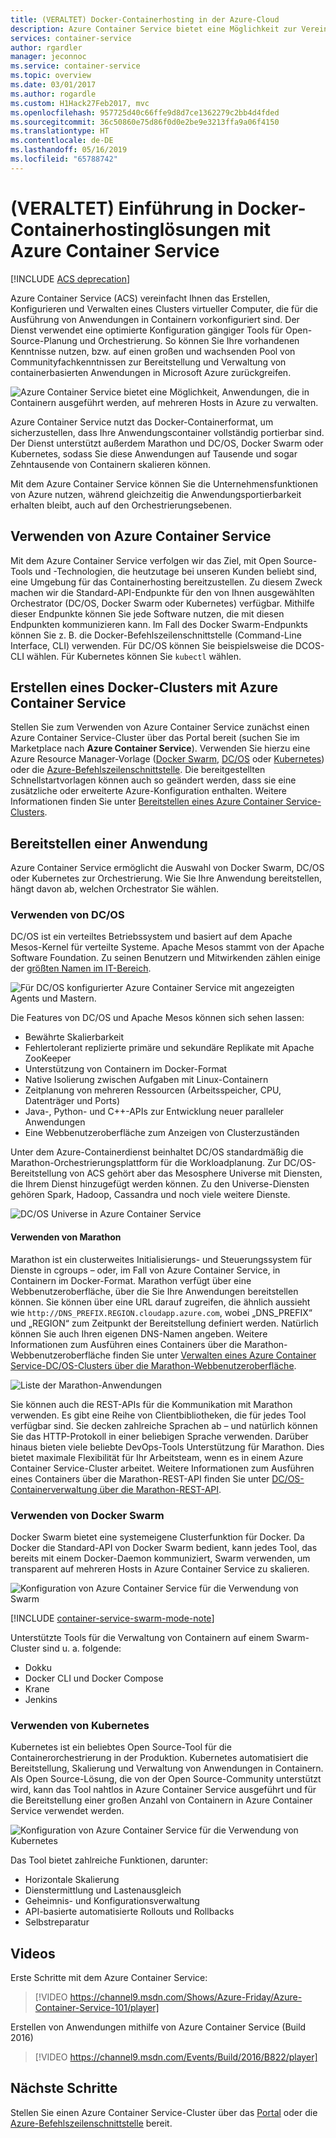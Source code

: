 ```yaml
---
title: (VERALTET) Docker-Containerhosting in der Azure-Cloud
description: Azure Container Service bietet eine Möglichkeit zur Vereinfachung der Erstellung, Konfiguration und Verwaltung eines Clusters virtueller Computer, die für die Ausführung von Anwendungen in Containern vorkonfiguriert sind.
services: container-service
author: rgardler
manager: jeconnoc
ms.service: container-service
ms.topic: overview
ms.date: 03/01/2017
ms.author: rogardle
ms.custom: H1Hack27Feb2017, mvc
ms.openlocfilehash: 957725d40c66ffe9d8d7ce1362279c2bb4d4fded
ms.sourcegitcommit: 36c50860e75d86f0d0e2be9e3213ffa9a06f4150
ms.translationtype: HT
ms.contentlocale: de-DE
ms.lasthandoff: 05/16/2019
ms.locfileid: "65788742"
---
```

# <a name="deprecated-introduction-to-docker-container-hosting-solutions-with-azure-container-service"></a>(VERALTET) Einführung in Docker-Containerhostinglösungen mit Azure Container Service 

[!INCLUDE [ACS deprecation](../../../includes/container-service-deprecation.md)]

Azure Container Service (ACS) vereinfacht Ihnen das Erstellen, Konfigurieren und Verwalten eines Clusters virtueller Computer, die für die Ausführung von Anwendungen in Containern vorkonfiguriert sind. Der Dienst verwendet eine optimierte Konfiguration gängiger Tools für Open-Source-Planung und Orchestrierung. So können Sie Ihre vorhandenen Kenntnisse nutzen, bzw. auf einen großen und wachsenden Pool von Communityfachkenntnissen zur Bereitstellung und Verwaltung von containerbasierten Anwendungen in Microsoft Azure zurückgreifen.

![Azure Container Service bietet eine Möglichkeit, Anwendungen, die in Containern ausgeführt werden, auf mehreren Hosts in Azure zu verwalten.](./media/acs-intro/acs-cluster-new.png)

Azure Container Service nutzt das Docker-Containerformat, um sicherzustellen, dass Ihre Anwendungscontainer vollständig portierbar sind. Der Dienst unterstützt außerdem Marathon und DC/OS, Docker Swarm oder Kubernetes, sodass Sie diese Anwendungen auf Tausende und sogar Zehntausende von Containern skalieren können.

Mit dem Azure Container Service können Sie die Unternehmensfunktionen von Azure nutzen, während gleichzeitig die Anwendungsportierbarkeit erhalten bleibt, auch auf den Orchestrierungsebenen.

## <a name="using-azure-container-service"></a>Verwenden von Azure Container Service
Mit dem Azure Container Service verfolgen wir das Ziel, mit Open Source-Tools und -Technologien, die heutzutage bei unseren Kunden beliebt sind, eine Umgebung für das Containerhosting bereitzustellen. Zu diesem Zweck machen wir die Standard-API-Endpunkte für den von Ihnen ausgewählten Orchestrator (DC/OS, Docker Swarm oder Kubernetes) verfügbar. Mithilfe dieser Endpunkte können Sie jede Software nutzen, die mit diesen Endpunkten kommunizieren kann. Im Fall des Docker Swarm-Endpunkts können Sie z. B. die Docker-Befehlszeilenschnittstelle (Command-Line Interface, CLI) verwenden. Für DC/OS können Sie beispielsweise die DCOS-CLI wählen. Für Kubernetes können Sie `kubectl` wählen.

## <a name="creating-a-docker-cluster-by-using-azure-container-service"></a>Erstellen eines Docker-Clusters mit Azure Container Service
Stellen Sie zum Verwenden von Azure Container Service zunächst einen Azure Container Service-Cluster über das Portal bereit (suchen Sie im Marketplace nach **Azure Container Service**). Verwenden Sie hierzu eine Azure Resource Manager-Vorlage ([Docker Swarm](https://github.com/Azure/azure-quickstart-templates/tree/master/101-acs-swarm), [DC/OS](https://github.com/Azure/azure-quickstart-templates/tree/master/101-acs-dcos) oder [Kubernetes](https://github.com/Azure/azure-quickstart-templates/tree/master/101-acs-kubernetes)) oder die [Azure-Befehlszeilenschnittstelle](container-service-create-acs-cluster-cli.md). Die bereitgestellten Schnellstartvorlagen können auch so geändert werden, dass sie eine zusätzliche oder erweiterte Azure-Konfiguration enthalten. Weitere Informationen finden Sie unter [Bereitstellen eines Azure Container Service-Clusters](container-service-deployment.md).

## <a name="deploying-an-application"></a>Bereitstellen einer Anwendung
Azure Container Service ermöglicht die Auswahl von Docker Swarm, DC/OS oder Kubernetes zur Orchestrierung. Wie Sie Ihre Anwendung bereitstellen, hängt davon ab, welchen Orchestrator Sie wählen.

### <a name="using-dcos"></a>Verwenden von DC/OS
DC/OS ist ein verteiltes Betriebssystem und basiert auf dem Apache Mesos-Kernel für verteilte Systeme. Apache Mesos stammt von der Apache Software Foundation. Zu seinen Benutzern und Mitwirkenden zählen einige der [größten Namen im IT-Bereich](https://mesos.apache.org/documentation/latest/powered-by-mesos/).

![Für DC/OS konfigurierter Azure Container Service mit angezeigten Agents und Mastern.](media/acs-intro/dcos.png)

Die Features von DC/OS und Apache Mesos können sich sehen lassen:

* Bewährte Skalierbarkeit
* Fehlertolerant replizierte primäre und sekundäre Replikate mit Apache ZooKeeper
* Unterstützung von Containern im Docker-Format
* Native Isolierung zwischen Aufgaben mit Linux-Containern
* Zeitplanung von mehreren Ressourcen (Arbeitsspeicher, CPU, Datenträger und Ports)
* Java-, Python- und C++-APIs zur Entwicklung neuer paralleler Anwendungen
* Eine Webbenutzeroberfläche zum Anzeigen von Clusterzuständen

Unter dem Azure-Containerdienst beinhaltet DC/OS standardmäßig die Marathon-Orchestrierungsplattform für die Workloadplanung. Zur DC/OS-Bereitstellung von ACS gehört aber das Mesosphere Universe mit Diensten, die Ihrem Dienst hinzugefügt werden können. Zu den Universe-Diensten gehören Spark, Hadoop, Cassandra und noch viele weitere Dienste.

![DC/OS Universe in Azure Container Service](media/dcos/universe.png)

#### <a name="using-marathon"></a>Verwenden von Marathon
Marathon ist ein clusterweites Initialisierungs- und Steuerungssystem für Dienste in cgroups – oder, im Fall von Azure Container Service, in Containern im Docker-Format. Marathon verfügt über eine Webbenutzeroberfläche, über die Sie Ihre Anwendungen bereitstellen können. Sie können über eine URL darauf zugreifen, die ähnlich aussieht wie `http://DNS_PREFIX.REGION.cloudapp.azure.com`,
wobei „DNS\_PREFIX“ und „REGION“ zum Zeitpunkt der Bereitstellung definiert werden. Natürlich können Sie auch Ihren eigenen DNS-Namen angeben. Weitere Informationen zum Ausführen eines Containers über die Marathon-Webbenutzeroberfläche finden Sie unter [Verwalten eines Azure Container Service-DC/OS-Clusters über die Marathon-Webbenutzeroberfläche](container-service-mesos-marathon-ui.md).

![Liste der Marathon-Anwendungen](media/dcos/marathon-applications-list.png)

Sie können auch die REST-APIs für die Kommunikation mit Marathon verwenden. Es gibt eine Reihe von Clientbibliotheken, die für jedes Tool verfügbar sind. Sie decken zahlreiche Sprachen ab – und natürlich können Sie das HTTP-Protokoll in einer beliebigen Sprache verwenden. Darüber hinaus bieten viele beliebte DevOps-Tools Unterstützung für Marathon. Dies bietet maximale Flexibilität für Ihr Arbeitsteam, wenn es in einem Azure Container Service-Cluster arbeitet. Weitere Informationen zum Ausführen eines Containers über die Marathon-REST-API finden Sie unter [DC/OS-Containerverwaltung über die Marathon-REST-API](container-service-mesos-marathon-rest.md).

### <a name="using-docker-swarm"></a>Verwenden von Docker Swarm
Docker Swarm bietet eine systemeigene Clusterfunktion für Docker. Da Docker die Standard-API von Docker Swarm bedient, kann jedes Tool, das bereits mit einem Docker-Daemon kommuniziert, Swarm verwenden, um transparent auf mehreren Hosts in Azure Container Service zu skalieren.

![Konfiguration von Azure Container Service für die Verwendung von Swarm](media/acs-intro/acs-swarm2.png)

[!INCLUDE [container-service-swarm-mode-note](../../../includes/container-service-swarm-mode-note.md)]

Unterstützte Tools für die Verwaltung von Containern auf einem Swarm-Cluster sind u. a. folgende:

* Dokku
* Docker CLI und Docker Compose
* Krane
* Jenkins

### <a name="using-kubernetes"></a>Verwenden von Kubernetes
Kubernetes ist ein beliebtes Open Source-Tool für die Containerorchestrierung in der Produktion. Kubernetes automatisiert die Bereitstellung, Skalierung und Verwaltung von Anwendungen in Containern. Als Open Source-Lösung, die von der Open Source-Community unterstützt wird, kann das Tool nahtlos in Azure Container Service ausgeführt und für die Bereitstellung einer großen Anzahl von Containern in Azure Container Service verwendet werden.

![Konfiguration von Azure Container Service für die Verwendung von Kubernetes](media/acs-intro/kubernetes.png)

Das Tool bietet zahlreiche Funktionen, darunter:
* Horizontale Skalierung
* Dienstermittlung und Lastenausgleich
* Geheimnis- und Konfigurationsverwaltung
* API-basierte automatisierte Rollouts und Rollbacks
* Selbstreparatur

## <a name="videos"></a>Videos
Erste Schritte mit dem Azure Container Service:  

> [!VIDEO https://channel9.msdn.com/Shows/Azure-Friday/Azure-Container-Service-101/player]
>
>

Erstellen von Anwendungen mithilfe von Azure Container Service (Build 2016)

> [!VIDEO https://channel9.msdn.com/Events/Build/2016/B822/player]
>
>

## <a name="next-steps"></a>Nächste Schritte

Stellen Sie einen Azure Container Service-Cluster über das [Portal](container-service-deployment.md) oder die [Azure-Befehlszeilenschnittstelle](container-service-create-acs-cluster-cli.md) bereit.
